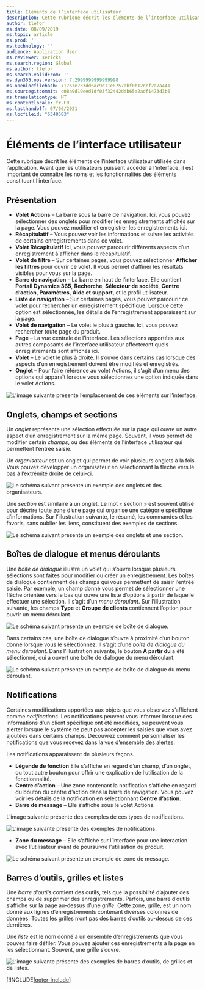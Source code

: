 ```yaml
---
title: Éléments de l’interface utilisateur
description: Cette rubrique décrit les éléments de l’interface utilisateur utilisés dans l’application.
author: tlefor
ms.date: 08/09/2019
ms.topic: article
ms.prod: ''
ms.technology: ''
audience: Application User
ms.reviewer: sericks
ms.search.region: Global
ms.author: tlefor
ms.search.validFrom: ''
ms.dyn365.ops.version: 7.2999999999999998
ms.openlocfilehash: 71767e733dd6ac9d11e8757abf0b12dcf2a7a441
ms.sourcegitcommit: c08a9d19eed1df03f32442ddb65a2adf1473d3b6
ms.translationtype: HT
ms.contentlocale: fr-FR
ms.lasthandoff: 07/06/2021
ms.locfileid: "6348603"
---
```

# <a name="user-interface-elements"></a>Éléments de l’interface utilisateur

Cette rubrique décrit les éléments de l’interface utilisateur utilisée dans l’application. Avant que les utilisateurs puissent accéder à l’interface, il est important de connaître les noms et les fonctionnalités des éléments constituant l’interface.

## <a name="overview"></a>Présentation

- **Volet Actions** – La barre sous la barre de navigation. Ici, vous pouvez sélectionner des onglets pour modifier les enregistrements affichés sur la page. Vous pouvez modifier et enregistrer les enregistrements ici.  
- **Récapitulatif** – Vous pouvez voir les informations et suivre les activités de certains enregistrements dans ce volet.  
- **Volet Récapitulatif** Ici, vous pouvez parcourir différents aspects d’un enregistrement à afficher dans le récapitulatif.  
- **Volet de filtre** – Sur certaines pages, vous pouvez sélectionner **Afficher les filtres** pour ouvrir ce volet. Il vous permet d’affiner les résultats visibles pour vous sur la page.  
- **Barre de navigation** – La barre en haut de l’interface. Elle contient **Portail Dynamics 365**, **Recherche**, **Sélecteur de société**, **Centre d’action**, **Paramètres**, **Aide et support**, et le profil utilisateur.  
- **Liste de navigation** – Sur certaines pages, vous pouvez parcourir ce volet pour rechercher un enregistrement spécifique. Lorsque cette option est sélectionnée, les détails de l’enregistrement apparaissent sur la page.  
- **Volet de navigation** – Le volet le plus à gauche. Ici, vous pouvez rechercher toute page du produit.  
- **Page** – La vue centrale de l’interface. Les sélections apportées aux autres composants de l’interface utilisateur affecteront quels enregistrements sont affichés ici.  
- **Volet** – Le volet le plus à droite. Il s’ouvre dans certains cas lorsque des aspects d’un enregistrement doivent être modifiés et enregistrés.  
- **Onglet** – Pour faire référence au volet Actions, il s’agit d’un menu des options qui apparaît lorsque vous sélectionnez une option indiquée dans le volet Actions.  

![L’image suivante présente l’emplacement de ces éléments sur l’interface.](media/user-interface-01.png)

## <a name="tabs-fields-and-sections"></a>Onglets, champs et sections

Un *onglet* représente une sélection effectuée sur la page qui ouvre un autre aspect d’un enregistrement sur la même page. Souvent, il vous permet de modifier certain *champs*, ou des éléments de l’interface utilisateur qui permettent l’entrée saisie. 

Un *organisateur* est un onglet qui permet de voir plusieurs onglets à la fois. Vous pouvez développer un organisateur en sélectionnant la flèche vers le bas à l’extrémité droite de celui-ci.

![Le schéma suivant présente un exemple des onglets et des organisateurs.](media/user-interface-02.png)

Une *section* est similaire à un onglet. Le mot « section » est souvent utilisé pour décrire toute zone d’une page qui organise une catégorie spécifique d’informations. Sur l’illustration suivante, le résumé, les commandes et les favoris, sans oublier les liens, constituent des exemples de sections.

![Le schéma suivant présente un exemple des onglets et une section.](media/user-interface-03.png)

## <a name="dialog-boxes-and-drop-down-menus"></a>Boîtes de dialogue et menus déroulants

Une *boîte de dialogue* illustre un volet qui s’ouvre lorsque plusieurs sélections sont faites pour modifier ou créer un enregistrement. Les boîtes de dialogue contiennent des champs qui vous permettent de saisir l’entrée saisie. Par exemple, un champ donné vous permet de sélectionner une flèche orientée vers le bas qui ouvre une liste d’options à partir de laquelle effectuer une sélection. Il s’agit d’un *menu déroulant*. Sur l’illustration suivante, les champs **Type** et **Groupe de clients** contiennent l’option pour ouvrir un menu déroulant.

![Le schéma suivant présente un exemple de boîte de dialogue.](media/user-interface-04.png)

Dans certains cas, une boîte de dialogue s’ouvre à proximité d’un bouton donné lorsque vous le sélectionnez. Il s’agit d’une *boîte de dialogue du menu déroulant*. Dans l’illustration suivante, le bouton **À partir du** a été sélectionné, qui a ouvert une boîte de dialogue du menu déroulant.

![Le schéma suivant présente un exemple de boîte de dialogue du menu déroulant.](media/user-interface-05.png)

## <a name="notifications"></a>Notifications

Certaines modifications apportées aux objets que vous observez s’affichent comme *notifications*. Les notifications peuvent vous informer lorsque des informations d’un client spécifique ont été modifiées, ou peuvent vous alerter lorsque le système ne peut pas accepter les saisies que vous avez ajoutées dans certains champs. Découvrez comment personnaliser les notifications que vous recevez dans la [vue d’ensemble des alertes](../get-started/alerts-overview.md).

Les notifications apparaissent de plusieurs façons.
- **Légende de fonction** Elle s’affiche en regard d’un champ, d’un onglet, ou tout autre bouton pour offrir une explication de l’utilisation de la fonctionnalité. 
- **Centre d’action** – Une zone contenant la notification s’affiche en regard du bouton du centre d’action dans la barre de navigation. Vous pouvez voir les détails de la notification en sélectionnant **Centre d’action**.  
- **Barre de message** – Elle s’affiche sous le volet Actions.  

L’image suivante présente des exemples de ces types de notifications.

![L’image suivante présente des exemples de notifications.](media/user-interface-06.png)

- **Zone du message** – Elle s’affiche sur l’interface pour une interaction avec l’utilisateur avant de poursuivre l’utilisation du produit.  

![Le schéma suivant présente un exemple de zone de message.](media/user-interface-07.png)

## <a name="toolbars-grids-and-lists"></a>Barres d’outils, grilles et listes

Une *barre d’outils* contient des outils, tels que la possibilité d’ajouter des champs ou de supprimer des enregistrements. Parfois, une barre d’outils s’affiche sur la page au-dessus d’une *grille*. Cette zone, grille, est un nom donné aux lignes d’enregistrements contenant diverses colonnes de données. Toutes les grilles n’ont pas des barres d’outils au-dessus de ces dernières.

Une *liste* est le nom donné à un ensemble d’enregistrements que vous pouvez faire défiler. Vous pouvez ajouter ces enregistrements à la page en les sélectionnant. Souvent, une grille s’ouvre.

![L’image suivante présente des exemples de barres d’outils, de grilles et de listes.](media/user-interface-08.png)


[!INCLUDE[footer-include](../../../includes/footer-banner.md)]
